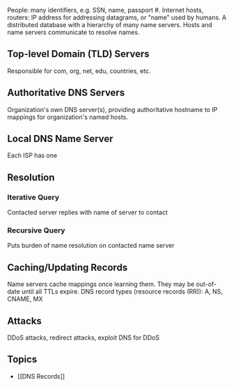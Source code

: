 People: many identifiers, e.g. SSN, name, passport #. 
Internet hosts, routers: IP address for addressing datagrams, or "name" used by humans. 
A distributed database with a hierarchy of many name servers. 
Hosts and name servers communicate to resolve names. 
## Top-level Domain (TLD) Servers
Responsible for com, org, net, edu, countries, etc.
## Authoritative DNS Servers
Organization's own DNS server(s), providing authoritative hostname to IP mappings for organization's named hosts. 
## Local DNS Name Server
Each ISP has one
## Resolution
### Iterative Query
Contacted server replies with name of server to contact
### Recursive Query
Puts burden of name resolution on contacted name server
## Caching/Updating Records
Name servers cache mappings once learning them. They may be out-of-date until all TTLs expire. 
DNS record types (resource records (RR)): A, NS, CNAME, MX
## Attacks
DDoS attacks, redirect attacks, exploit DNS for DDoS
## Topics
- [[DNS Records]]